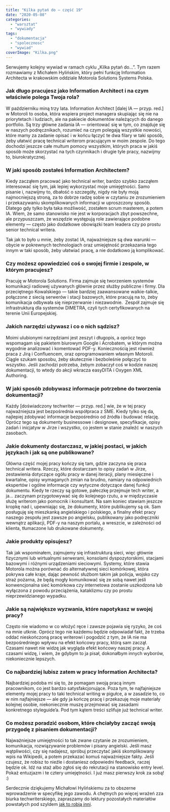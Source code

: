 ```yaml
---
title: "Kilka pytań do — część 19"
date: "2020-05-08"
categories:
  - "warsztat"
  - "wywiady"
tags:
  - "dokumentacja"
  - "spolecznosc"
  - "wywiad"
coverImage: "Kilka.png"
---
```


Serwujemy kolejny wywiad w ramach cyklu „Kilka pytań do…”. Tym razem rozmawiamy z Michałem Hylińskim, który pełni funkcję Information Architecta w krakowskim oddziale Motorola Solutions Systems Polska.

### Jak długo pracujesz jako Information Architect i na czym właściwie polega Twoja rola?

W październiku miną trzy lata. Information Architect \[dalej IA — przyp. red.\] w Motoroli to osoba, która wspiera project managera skupiając się nie na priorytetach i ludziach, ale na pakiecie dokumentów należących do danego portfolio. Są trzy główne zadania IA — orientować się w tym, co znajduje się w naszych podręcznikach, rozumieć na czym polegają wszystkie nowości, które mamy za zadanie opisać i w końcu łączyć te dwa filary w taki sposób, żeby ułatwić pracę technical writerom pracującym w moim zespole. Do tego dochodzi jeszcze całe multum pomocy wszystkim, których praca w jakiś sposób może skorzystać na tych czynnikach i drugie tyle pracy, nazwijmy to, biurokratycznej.

### W jaki sposób zostałeś Information Architectem?

Kiedy zacząłem pracować jako technical writer, bardzo szybko zacząłem interesować się tym, jak lepiej wykorzystać moje umiejętności. Samo pisanie i, nazwijmy to, dbałość o szczegóły, nigdy nie były moją najmocniejszą stroną, za to dobrze radzę sobie w czytaniu ze zrozumieniem i przekazywaniu skomplikowanych informacji w uproszczony sposób. Dlatego gdy tylko była taka możliwość, zostałem scrum masterem, a potem IA. Wiem, że samo stanowisko nie jest w korporacjach zbyt powszechne, ale przypuszczam, że wszędzie występują role zawierające podobne elementy — często jako dodatkowe obowiązki team leadera czy po prostu senior technical writera.

Tak jak to było u mnie, żeby zostać IA, najważniejsze są dwa warunki — obycie w pokrewnych technologiach oraz umiejętność przekazania tego innym w taki sposób, żeby ułatwiać pracę, a nie dodatkowo ją komplikować.

### Czy możesz opowiedzieć coś o swojej firmie i zespole, w którym pracujesz?

Pracuję w Motorola Solutions. Firma zajmuje się tworzeniem systemów komunikacji radiowej używanych głównie przez służby publiczne i firmy. Dla przeciętnego Kowalskiego — takie bardziej zaawansowane walkie-talkie, połączone z siecią serwerów i stacji bazowych, które pracują na to, żeby komunikacja odbywała się nieprzerwanie i niezawodnie.  Zespół zajmuje się infrastrukturą dla systemów DIMETRA, czyli tych certyfikowanych na terenie Unii Europejskiej.

### Jakich narzędzi używasz i co o nich sądzisz?

Moimi ulubionymi narzędziami jest zeszyt i długopis, a oprócz tego wspomagam się pakietem biurowym Google i Acrobatem, w którym można wygodnie analizować i komentować PDF-y. Koniecznością jest również praca z Jirą i Confluencem, oraz oprogramowaniem własnym Motoroli. Ciągle szukam sposobu, żeby skutecznie i bezboleśnie połączyć to wszystko. Jeśli zachodzi potrzeba, żebym zobaczył coś w kodzie naszej dokumentacji, to wtedy do akcji wkracza easyDITA i Oxygen XML Authoring.

### W jaki sposób zdobywasz informacje potrzebne do tworzenia dokumentacji?

Każdy \[doświadczony techwriter — przyp. red.\] wie, że w tej pracy najważniejsza jest bezpośrednia współpraca z SME. Kiedy tylko się da, najlepiej zdobywać informacje bezpośrednio od źródła i budować relację. Oprócz tego są dokumenty businessowe i designowe, specyfikacje, opisy zadań i inicjatyw w Jirze i wszystko, co jestem w stanie znaleźć w naszych zasobach.

### Jakie dokumenty dostarczasz, w jakiej postaci, w jakich językach i jak są one publikowane?

Główna część mojej pracy kończy się tam, gdzie zaczyna się praca technical writera. Rzeczy, które dostarczam to opisy zadań w Jirze, zestawienia dotyczące ogółu pracy w danej iteracji, plany miesięczne i kwartalne, opisy wymaganych zmian na brudno, namiary na odpowiednich ekspertów i ogólne informacje czy wytyczne dotyczące danej funkcji dokumentu. Kiedy te rzeczy są gotowe, pałeczkę przejmuje tech writer, a ja… zaczynam przygotowywać się do kolejnego rzutu, a w międzyczasie służę writerom jako pomocnik i konsultant. Na sam koniec stawiam jeszcze kropkę nad i, upewniając się, że dokumenty, które publikujemy są ok. Sam posługuję się mieszkanką angielskiego i polskiego, a finalny efekt pracy naszego zespołu jest zawsze po angielsku, publikowany jako podręczniki wewnątrz aplikacji, PDF-y na naszym portalu, a wreszcie, w zależności od klienta, tłumaczone lub drukowane dokumenty.

### Jakie produkty opisujesz?

Tak jak wspominałem, zajmujemy się infrastrukturą sieci, więc głównie fizycznymi lub wirtualnymi serwerami, konsolami dyspozytorskimi, stacjami bazowymi i różnymi urządzeniami sieciowymi. Systemy, które stawia Motorola można porównać do alternatywnej sieci komórkowej, która pokrywa całe kraje, dając pewność służbom takim jak policja, wojsko czy straż pożarna, że będą mogły komunikować się ze sobą nawet jeśli konwencjonalna sieć komórkowa czy internetowa zostanie uszkodzona lub wyłączona z powodu przeciążenia, kataklizmu czy po prostu nieprzewidzianego wypadku.

### Jakie są największe wyzwania, które napotykasz w swojej pracy?

Często nie wiadomo w co włożyć ręce i zawsze pojawia się ryzyko, że coś na mnie utknie. Oprócz tego nie każdemu będzie odpowiadał fakt, że trzeba oddać nieskończoną pracę writerowi i pogodzić z tym, że IA nie ma bezpośredniego wpływu na efekt końcowy pracy, którą sam zaczął. Czasami nawet nie widzę jak wygląda efekt końcowy naszej pracy. A czasami widzę, i wiem, że gdybym to ja pisał, dokonałbym innych wyborów, niekoniecznie lepszych.

### Co najbardziej lubisz zatem w pracy Information Architecta?

Najbardziej podoba mi się to, że pomagam swoją pracą innym pracownikom, co jest bardzo satysfakcjonujące. Poza tym, te najfajniejsze elementy mojej pracy to taki technical writing w pigułce, a w zasadzie to, co w nim najfajniejsze — ale gdy ja kończę pracę i przekazuję moje materiały kolejnej osobie, niekoniecznie muszę przejmować się zasadami konkretnego styleguide’a. Pod tym kątem treści szlifuje już technical writer.

### Co możesz poradzić osobom, które chciałyby zacząć swoją przygodę z pisaniem dokumentacji?

Najważniejsze umiejętności to tak zwane czytanie ze zrozumieniem, komunikacja, rozwiązywanie problemów i pisany angielski. Jeśli masz wątpliwości, czy się nadajesz, spróbuj przeczytać jakiś skomplikowany wpis na Wikipedii, a potem przekazać komuś najważniejsze fakty. Jeśli czujesz, że robisz to nieźle i dostaniesz odpowiedni feedback, raczej będzie ok. Idź na staż albo zgłoś się do rekrutacji na stanowisko entry level. Pokaż entuzjazm i te cztery umiejętności. I już masz pierwszy krok za sobą! :)

Serdecznie dziękujemy Michałowi Hylińskiemu za to obszerne wprowadzenie w specyfikę jego zawodu. A chętnych po więcej wrażeń zza biurka techwriterskiego, zapraszamy do lektury pozostałych materiałów powstałych pod szyldem [jak to robią inni](http://techwriter.pl/category/warsztat/jak-to-robia-inni/).
